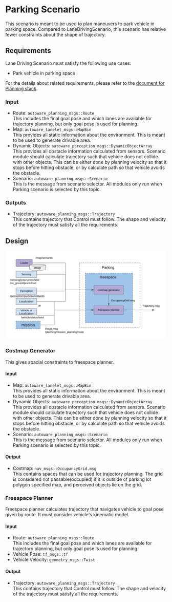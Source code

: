 # Parking Scenario

This scenario is meant to be used to plan maneuvers to park vehicle in parking space. Compared to LaneDrivingScenario, this scenario has relative fewer constraints about the shape of trajectory.

## Requirements

Lane Driving Scenario must satisfy the following use cases:

- Park vehicle in parking space

For the details about related requirements, please refer to the [document for Planning stack](/design/Planning/Planning.md).

### Input

- Route: `autoware_planning_msgs::Route` <br> This includes the final goal pose and which lanes are available for trajectory planning, but only goal pose is used for planning.
- Map: `autoware_lanelet_msgs::MapBin` <br> This provides all static information about the environment. This is meant to be used to generate drivable area.
- Dynamic Objects: `autoware_perception_msgs::DynamicObjectArray` <br> This provides all obstacle information calculated from sensors. Scenario module should calculate trajectory such that vehicle does not collide with other objects. This can be either done by planning velocity so that it stops before hitting obstacle, or by calculate path so that vehicle avoids the obstacle.
- Scenario: `autoware_planning_msgs::Scenario` <br> This is the message from scenario selector. All modules only run when Parking scenario is selected by this topic.

### Outputs

- Trajectory: `autoware_planning_msgs::Trajectory` <br> This contains trajectory that Control must follow. The shape and velocity of the trajectory must satisfy all the requirements.

## Design

![ParkingScenario.png](image/ParkingScenario.png)

### Costmap Generator

This gives spacial constraints to freespace planner.

#### Input

- Map: `autoware_lanelet_msgs::MapBin` <br> This provides all static information about the environment. This is meant to be used to generate drivable area.
- Dynamic Objects: `autoware_perception_msgs::DynamicObjectArray` <br> This provides all obstacle information calculated from sensors. Scenario module should calculate trajectory such that vehicle does not collide with other objects. This can be either done by planning velocity so that it stops before hitting obstacle, or by calculate path so that vehicle avoids the obstacle.
- Scenario: `autoware_planning_msgs::Scenario` <br> This is the message from scenario selector. All modules only run when Parking scenario is selected by this topic.

#### Output

- Costmap: `nav_msgs::OccupancyGrid.msg`<br> This contains spaces that can be used for trajectory planning. The grid is considered not passable(occupied) if it is outside of parking lot polygon specified map, and perceived objects lie on the grid.

### Freespace Planner

Freespace planner calculates trajectory that navigates vehicle to goal pose given by route. It must consider vehicle's kinematic model.

#### Input

- Route: `autoware_planning_msgs::Route` <br> This includes the final goal pose and which lanes are available for trajectory planning, but only goal pose is used for planning.
- Vehicle Pose: `tf_msgs::tf`
- Vehicle Velocity: `geometry_msgs::Twist`

#### Output

- Trajectory: `autoware_planning_msgs::Trajectory` <br> This contains trajectory that Control must follow. The shape and velocity of the trajectory must satisfy all the requirements.
